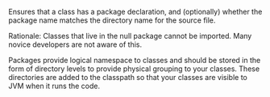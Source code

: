 Ensures that a class has a package declaration, and (optionally) whether
the package name matches the directory name for the source file.

Rationale: Classes that live in the null package cannot be imported.
Many novice developers are not aware of this.

Packages provide logical namespace to classes and should be stored in
the form of directory levels to provide physical grouping to your
classes. These directories are added to the classpath so that your
classes are visible to JVM when it runs the code.
